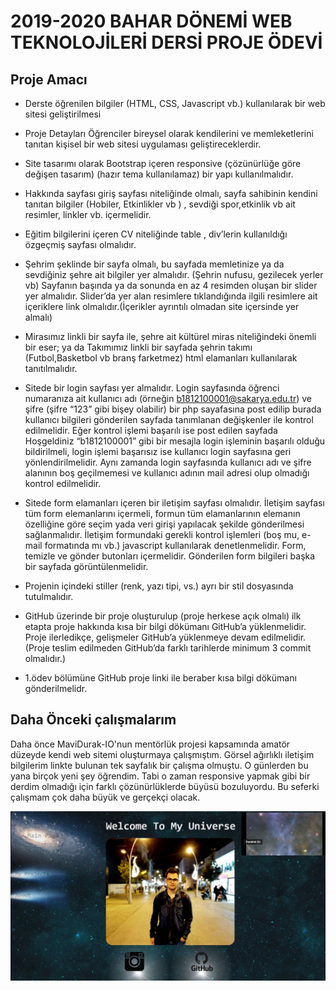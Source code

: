 
# 2019-2020 BAHAR DÖNEMİ WEB TEKNOLOJİLERİ DERSİ PROJE ÖDEVİ


## Proje Amacı
* Derste öğrenilen bilgiler (HTML, CSS, Javascript vb.) kullanılarak bir web sitesi geliştirilmesi

* Proje Detayları
	Öğrenciler bireysel olarak kendilerini ve memleketlerini tanıtan kişisel bir web sitesi uygulaması geliştireceklerdir. 

* Site tasarımı olarak Bootstrap içeren responsive (çözünürlüğe göre değişen tasarım) (hazır tema kullanılamaz)  bir yapı kullanılmalıdır. 

* Hakkında sayfası giriş sayfası niteliğinde olmalı, sayfa sahibinin kendini tanıtan bilgiler (Hobiler, Etkinlikler vb ) , sevdiği spor,etkinlik vb  ait resimler, linkler vb. içermelidir.
* Eğitim bilgilerini içeren CV niteliğinde table , div’lerin kullanıldığı özgeçmiş sayfası olmalıdır.

* Şehrim şeklinde bir sayfa olmalı, bu sayfada memletinize ya da sevdiğiniz şehre ait bilgiler yer almalıdır. (Şehrin nufusu, gezilecek yerler vb)  Sayfanın başında ya da sonunda en az 4 resimden oluşan bir slider yer almalıdır. Slider’da yer alan resimlere tıklandığında ilgili resimlere ait  içeriklere link olmalıdır.(İçerikler ayrıntılı olmadan site içersinde yer almalı)

* Mirasımız linkli bir sayfa ile, şehre ait kültürel miras niteliğindeki önemli bir eser; ya da Takımımız linkli bir sayfada şehrin takımı (Futbol,Basketbol vb branş farketmez) html elamanları kullanılarak tanıtılmalıdır.

* Sitede bir login sayfası yer almalıdır. Login sayfasında  öğrenci numaranıza ait kullanıcı adı (örneğin b1812100001@sakarya.edu.tr) ve  şifre (şifre  “123” gibi bişey olabilir)  bir php sayafasına post edilip burada kullanıcı bilgileri gönderilen sayfada tanımlanan değişkenler ile kontrol edilmelidir. Eğer kontrol işlemi başarılı ise post edilen sayfada  Hoşgeldiniz “b1812100001”  gibi bir mesajla login işleminin başarılı olduğu bildirilmeli, login işlemi başarısız ise kullanıcı login sayfasına geri yönlendirilmelidir. Aynı zamanda login sayfasında kullanıcı adı ve şifre alanının boş geçilmemesi ve kullanıcı adının mail adresi olup olmadığı kontrol edilmelidir.

* Sitede form elamanları içeren bir iletişim sayfası olmalıdır.
	İletişim sayfası tüm form elemanlarını içermeli, formun tüm elamanlarının elemanın özelliğine göre seçim yada veri girişi yapılacak şekilde gönderilmesi sağlanmalıdır.
	İletişim formundaki gerekli kontrol işlemleri (boş mu, e-mail formatında mı vb.) javascript kullanılarak denetlenmelidir. 
	Form, temizle ve gönder butonları içermelidir.
	Gönderilen form bilgileri başka bir sayfada görüntülenmelidir. 

* Projenin içindeki stiller (renk, yazı tipi, vs.) ayrı bir stil dosyasında tutulmalıdır. 

* GitHub üzerinde bir proje oluşturulup (proje herkese açık olmalı) ilk etapta proje hakkında kısa bir bilgi dökümanı GitHub’a yüklenmelidir.  Proje ilerledikçe,  gelişmeler GitHub’a yüklenmeye devam edilmelidir. (Proje teslim edilmeden GitHub’da farklı tarihlerde minimum 3 commit olmalıdır.) 

* 1.ödev bölümüne GitHub proje linki  ile beraber  kısa  bilgi dökümanı  gönderilmelidr. 

## Daha Önceki çalışmalarım

Daha önce MaviDurak-IO'nun mentörlük projesi kapsamında amatör düzeyde kendi web sitemi oluşturmaya çalışmıştım. Görsel ağırlıklı
iletişim bilgilerim linkte bulunan tek sayfalık bir çalışma olmuştu. O günlerden bu yana birçok yeni şey öğrendim. Tabi o zaman 
responsive yapmak gibi bir derdim olmadığı için farklı çözünürlüklerde büyüsü bozuluyordu. Bu seferki çalışmam çok daha büyük ve gerçekçi
olacak.
 
 ![GitHub Logo](Project/Pictures/ScreenShot.JPG)
